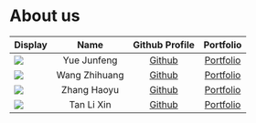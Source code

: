 # About us

Display | Name | Github Profile | Portfolio 
--------|:----:|:--------------:|:---------:
![](https://github.com/yuejunfeng0909.png) | Yue Junfeng | [Github](https://github.com/yuejunfeng0909) | [Portfolio](https://github.com/yuejunfeng0909)
![](https://github.com/zh1huang.png) | Wang Zhihuang | [Github](https://github.com/zh1huang) | [Portfolio](docs/team/johndoe.md)
![](https://github.com/haoyusimon.png) | Zhang Haoyu | [Github](https://github.com/haoyusimon) | [Portfolio](docs/team/johndoe.md)
![](https://github.com/t-l-xin.png) | Tan Li Xin | [Github](https://github.com/t-l-xin) | [Portfolio](docs/team/tanlixin.md)
